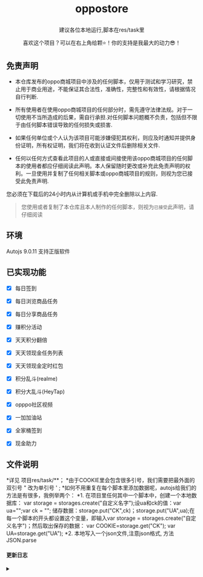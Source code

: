 # <p align="center">oppostore</p>
<p align="center">建议各位本地运行,脚本在res/task里</P>
<p align="center">喜欢这个项目？可以在右上角给颗⭐！你的支持是我最大的动力😎！</P>

## 免责声明
- 本仓库发布的oppo商城项目中涉及的任何脚本，仅用于测试和学习研究，禁止用于商业用途，不能保证其合法性，准确性，完整性和有效性，请根据情况自行判断.

- 所有使用者在使用oppo商城项目的任何部分时，需先遵守法律法规。对于一切使用不当所造成的后果，需自行承担.对任何脚本问题概不负责，包括但不限于由任何脚本错误导致的任何损失或损害.

- 如果任何单位或个人认为该项目可能涉嫌侵犯其权利，则应及时通知并提供身份证明，所有权证明，我们将在收到认证文件后删除相关文件.

- 任何以任何方式查看此项目的人或直接或间接使用该oppo商城项目的任何脚本的使用者都应仔细阅读此声明。本人保留随时更改或补充此免责声明的权利。一旦使用并复制了任何相关脚本或oppo商城项目的规则，则视为您已接受此免责声明.

您必须在下载后的24小时内从计算机或手机中完全删除以上内容.

> 您使用或者复制了本仓库且本人制作的任何脚本，则视为`已接受`此声明，请仔细阅读

## 环境

Autojs 9.0.11
支持正版软件

## 已实现功能
* [x] 每日签到
* [x] 每日浏览商品任务
* [x] 每日分享商品任务
* [x] 赚积分活动
* [x] 天天积分翻倍
* [x] 天天领现金任务列表
* [x] 天天领现金定时红包
* [x] 积分乱斗(realme)
* [x] 积分大乱斗(HeyTap)
* [x] opppo社区视频
* [x] 一加加油站
* [x] 全家桶签到
* [x] 现金助力




## 文件说明
*详见 项目res/task/**；
*由于COOKIE里会包含很多引号，我们需要把最外面的双引号 " 改为单引号 '  ;
*如何不用重复在每个脚本里添加数据呢，autojs给我们的方法是有很多，我例举两个：
*1.  在项目里任何其中一个脚本中，创建一个本地数据库： var storage = storages.create("自定义名字");设ua和ck的值：var ua="";var ck = ""; 储存数据：storage.put("CK",ck)；storage.put("UA",ua);在每一个脚本的开头都设置这个变量，即输入var storage = storages.create("自定义名字")；然后取出保存的数据： var COOKIE=storage.get("CK"); var UA=storage.get("UA");
*2.  本地写入一个json文件,注意json格式, 方法 JSON.parse



#### 更新日志
<details>
<summary> </summary>
 
> 证明该项目仍然存活

2021-11-25

</details>
